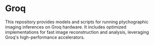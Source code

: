 # Groq
This repository provides models and scripts for running ptychographic imaging inferences on Groq hardware. It includes optimized implementations for fast image reconstruction and analysis, leveraging Groq's high-performance accelerators.
